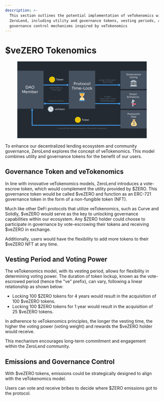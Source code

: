 ```yaml
---
description: >-
  This section outlines the potential implementation of veTokenomics within
  ZeroLend, including utility and governance tokens, vesting periods, and
  governance control mechanisms inspired by veTokenomics
---
```


# $veZERO Tokenomics

<figure><img src="../.gitbook/assets/image (12).png" alt=""><figcaption></figcaption></figure>

To enhance our decentralized lending ecosystem and community governance, ZeroLend explores the concept of veTokenomics. This model combines utility and governance tokens for the benefit of our users.

## **Governance Token  and veTokenomics**

In line with innovative veTokenomics models, ZeroLend introduces a vote-escrow token, which would complement the utility provided by $ZERO. This governance token would be called $veZERO and function as an ERC-721 governance token in the form of a non-fungible token (NFT).

Much like other DeFi protocols that utilize veTokenomics, such as Curve and Solidly, $veZERO would serve as the key to unlocking governance capabilities within our ecosystem. Any $ZERO holder could choose to participate in governance by vote-escrowing their tokens and receiving $veZERO in exchange.&#x20;

Additionally, users would have the flexibility to add more tokens to their $veZERO NFT at any time.

## **Vesting Period and Voting Power**

The veTokenomics model, with its vesting period, allows for flexibility in determining voting power. The duration of token lockup, known as the vote-escrowed period (hence the "ve" prefix), can vary, following a linear relationship as shown below:

* Locking 100 $ZERO tokens for 4 years would result in the acquisition of 100 $veZERO tokens.
* Locking 100 $ZERO tokens for 1 year would result in the acquisition of 25 $veZERO tokens.

In adherence to veTokenomics principles, the longer the vesting time, the higher the voting power (voting weight) and rewards the $veZERO holder would receive.&#x20;

This mechanism encourages long-term commitment and engagement within the ZeroLend community.

## **Emissions and Governance Control**

With $veZERO tokens, emissions could be strategically designed to align with the veTokenomics model.&#x20;

Users can vote and receive bribes to decide where $ZERO emissions got to the protocol.

